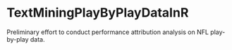 # TextMiningPlayByPlayDataInR
Preliminary effort to conduct performance attribution analysis on NFL play-by-play data.
